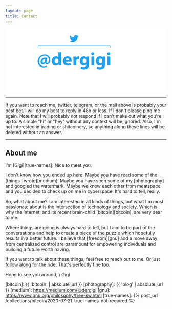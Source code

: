 ```yaml
---
layout: page
title: Contact
---
```


<div style="position: relative;">
  <img src="/assets/images/dergigi-contact.png">
  <a href="https://twitter.com/dergigi" title="twitter" style="position:
  absolute; left: 19.87%; top: 8.24%; width: 45.79%; height: 58.79%; z-index:
  2;"></a><a href="mailto:hi@dergigi.com" title="email" style="position:
  absolute; left: 9.61%; top: 8.52%; width: 9.94%; height: 58.79%; z-index:
  2;"></a><a href="mailto:hi@dergigi.com" title="email" style="position:
  absolute; left: 9.61%; top: 67.86%; width: 80.89%; height: 26.37%; z-index:
  2;"></a>
</div>

---

If you want to reach me, twitter, telegram, or the mail above is probably your best bet. I
will do my best to reply in 48h or less. If I don't please ping me again. Note that I will
probably not respond if I can't make out what you're up to. A simple "hi" or "hey" without
any context will be ignored. Also, I'm not interested in trading or shitcoinery, so anything
along these lines will be deleted without an answer.

---

## About me

I’m [Gigi][true-names]. Nice to meet you.

I don't know how you ended up here. Maybe you have read some of the [things
I wrote][medium]. Maybe you have seen some of my [photography] and googled the
watermark. Maybe we know each other from meatspace and you decided to check up on
me in cyberspace. It's hard to tell, really.

So, what about me? I am interested in all kinds of things, but what I'm most
passionate about is the intersection of technology and society. Which is why
the internet, and its recent brain-child [bitcoin][bitcoin], are very dear
to me.

Where things are going is always hard to tell, but I aim to be part of
the conversations and help to create a piece of the puzzle which hopefully
results in a better future. I believe that [freedom][gnu] and a move
away from centralized control are paramount for empowering individuals
and building a future worth having.

If you want to talk about these things, feel free to reach out to me. Or just [follow
along][twitter] for the ride. That's perfectly fine too.

Hope to see you around, \\
Gigi

[twitter]: https://twitter.com/dergigi
[bitcoin]: {{ 'bitcoin' | absolute_url }}
[photography]: {{ 'blog' | absolute_url }}
[medium]: https://medium.com/@dergigi
[gnu]: https://www.gnu.org/philosophy/free-sw.html
[true-names]: {% post_url /collections/bitcoin/2020-07-21-true-names-not-required %}
